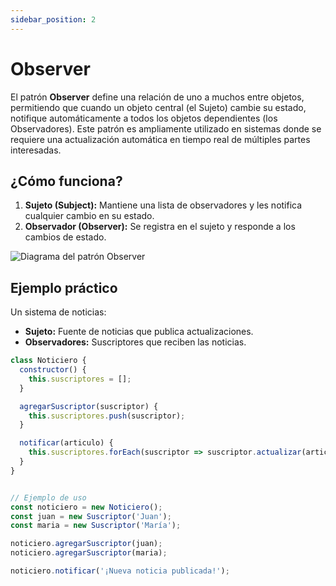 ```yaml
---
sidebar_position: 2
---
```


# Observer

El patrón **Observer** define una relación de uno a muchos entre objetos, permitiendo que cuando un objeto central (el Sujeto) cambie su estado, notifique automáticamente a todos los objetos dependientes (los Observadores). Este patrón es ampliamente utilizado en sistemas donde se requiere una actualización automática en tiempo real de múltiples partes interesadas.

## ¿Cómo funciona?
1. **Sujeto (Subject):** Mantiene una lista de observadores y les notifica cualquier cambio en su estado.
2. **Observador (Observer):** Se registra en el sujeto y responde a los cambios de estado.

![Diagrama del patrón Observer](https://th.bing.com/th/id/OIP.mljHIxyVUUjwo0nQl30kqwHaEI?rs=1&pid=ImgDetMain)

## Ejemplo práctico
Un sistema de noticias:
- **Sujeto:** Fuente de noticias que publica actualizaciones.
- **Observadores:** Suscriptores que reciben las noticias.

```javascript
class Noticiero {
  constructor() {
    this.suscriptores = [];
  }

  agregarSuscriptor(suscriptor) {
    this.suscriptores.push(suscriptor);
  }

  notificar(articulo) {
    this.suscriptores.forEach(suscriptor => suscriptor.actualizar(articulo));
  }
}


// Ejemplo de uso
const noticiero = new Noticiero();
const juan = new Suscriptor('Juan');
const maria = new Suscriptor('María');

noticiero.agregarSuscriptor(juan);
noticiero.agregarSuscriptor(maria);

noticiero.notificar('¡Nueva noticia publicada!');
